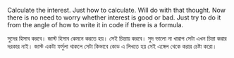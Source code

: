 Calculate the interest. Just how to calculate. Will do with that thought. Now there is no need to worry whether interest is good or bad. Just try to do it from the angle of how to write it in code if there is a formula.

সুদের হিসাব করবে। জাস্ট হিসাব কেমনে করতে হয়। সেই চিন্তায় করবে। সুদ ভালো না খারাপ সেটা এখন চিন্তা করার দরকার নাই। জাস্ট একটা ফর্মুলা থাকলে সেটা কিভাবে কোড এ লিখতে হয় সেই এঙ্গেল থেকে করার চেষ্টা করো। 